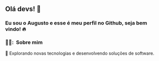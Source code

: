 ## Olá devs! 👋

### Eu sou o Augusto e esse é meu perfil no Github, seja bem vindo! 🔥
<h3> 👨‍💻: &nbsp;Sobre mim </h3>
🤔&nbsp;Explorando novas tecnologias e desenvolvendo soluções de software.




